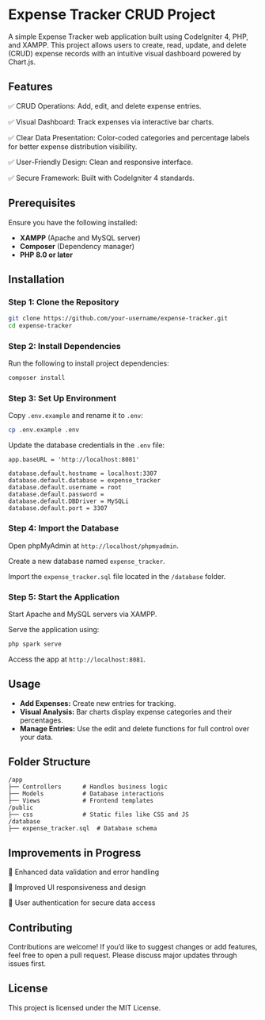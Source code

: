 # Expense Tracker CRUD Project

A simple Expense Tracker web application built using CodeIgniter 4, PHP, and XAMPP. This project allows users to create, read, update, and delete (CRUD) expense records with an intuitive visual dashboard powered by Chart.js.

## Features
✅ CRUD Operations: Add, edit, and delete expense entries.

✅ Visual Dashboard: Track expenses via interactive bar charts.

✅ Clear Data Presentation: Color-coded categories and percentage labels for better expense distribution visibility.

✅ User-Friendly Design: Clean and responsive interface.

✅ Secure Framework: Built with CodeIgniter 4 standards.

## Prerequisites
Ensure you have the following installed:
- **XAMPP** (Apache and MySQL server)
- **Composer** (Dependency manager)
- **PHP 8.0 or later**

## Installation

### Step 1: Clone the Repository
```bash
git clone https://github.com/your-username/expense-tracker.git
cd expense-tracker
```

### Step 2: Install Dependencies
Run the following to install project dependencies:
```bash
composer install
```

### Step 3: Set Up Environment
Copy `.env.example` and rename it to `.env`:
```bash
cp .env.example .env
```
Update the database credentials in the `.env` file:
```env
app.baseURL = 'http://localhost:8081'

database.default.hostname = localhost:3307
database.default.database = expense_tracker
database.default.username = root
database.default.password = 
database.default.DBDriver = MySQLi
database.default.port = 3307
```

### Step 4: Import the Database
Open phpMyAdmin at `http://localhost/phpmyadmin`.

Create a new database named `expense_tracker`.

Import the `expense_tracker.sql` file located in the `/database` folder.

### Step 5: Start the Application
Start Apache and MySQL servers via XAMPP.

Serve the application using:
```bash
php spark serve
```
Access the app at `http://localhost:8081`.

## Usage
- **Add Expenses:** Create new entries for tracking.
- **Visual Analysis:** Bar charts display expense categories and their percentages.
- **Manage Entries:** Use the edit and delete functions for full control over your data.

## Folder Structure
```
/app
├── Controllers      # Handles business logic
├── Models           # Database interactions
├── Views            # Frontend templates
/public
├── css              # Static files like CSS and JS
/database
├── expense_tracker.sql  # Database schema
```

## Improvements in Progress
🔹 Enhanced data validation and error handling

🔹 Improved UI responsiveness and design

🔹 User authentication for secure data access

## Contributing
Contributions are welcome! If you’d like to suggest changes or add features, feel free to open a pull request. Please discuss major updates through issues first.

## License
This project is licensed under the MIT License.
